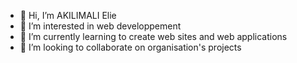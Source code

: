 - 👋 Hi, I’m AKILIMALI Elie
- 👀 I’m interested in web developpement
- 🌱 I’m currently learning to create web sites and web applications
- 💞️ I’m looking to collaborate on organisation's projects


<!---
elieazdev/elieazdev is a ✨ special ✨ repository because its `README.md` (this file) appears on your GitHub profile.
You can click the Preview link to take a look at your changes.
--->
